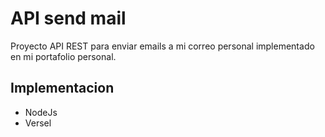 # API send mail
Proyecto API REST para enviar emails a mi correo personal implementado en mi portafolio personal.

## Implementacion
 - NodeJs
 - Versel
